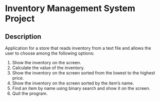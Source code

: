 # Inventory Management System Project
      
## Description

Application for a store that reads inventory from a
text file and allows the user to choose among the following options:
1. Show the inventory on the screen.
2. Calculate the value of the inventory.
3. Show the inventory on the screen sorted from the lowest to the highest price.
4. Show the inventory on the screen sorted by the item’s name.
5. Find an item by name using binary search and show it on the screen.
6. Quit the program.
